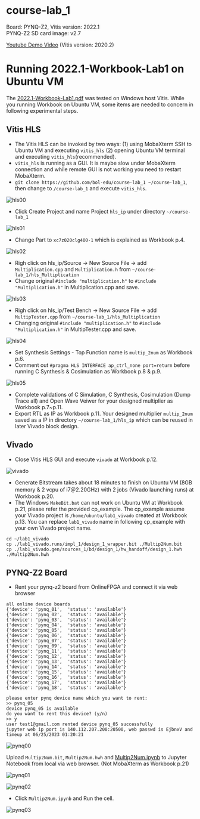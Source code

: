# course-lab_1
Board: PYNQ-Z2, Vitis version: 2022.1 <br />
PYNQ-Z2 SD card image: v2.7 

[Youtube Demo Video](https://youtu.be/bXwMO-fN6BM) (Vitis version: 2020.2)

# Running 2022.1-Workbook-Lab1 on Ubuntu VM
The [2022.1-Workbook-Lab1.pdf](https://github.com/bol-edu/course-lab_1/blob/2022.1/2022.1-Workbook-Lab1.pdf) was tested on Windows host Vitis. While you running Workbook on Ubuntu VM, some items are needed to concern in following experimental steps.

## Vitis HLS
* The Vitis HLS can be invoked by two ways: (1) using MobaXterm SSH to Ubuntu VM and executing `vitis_hls` (2) opening Ubuntu VM terminal and executing `vitis_hls`(recommended).
* `vitis_hls` is running as a GUI. It is maybe slow under MobaXterm connection and while remote GUI is not working you need to restart MobaXterm.
* `git clone https://github.com/bol-edu/course-lab_1 ~/course-lab_1`, then change to `/course-lab_1` and execute `vitis_hls`.

![hls00](https://github.com/bol-edu/course-lab_1/assets/98332019/48d7250d-43b9-4399-b6e2-46cd71f21a5c)
  
* Click Create Project and name Project `hls_ip` under directory `~/course-lab_1`

![hls01](https://github.com/bol-edu/course-lab_1/assets/98332019/7c3da69d-97b3-4c03-8e10-51b5a8f26aff)

* Change Part to `xc7z020clg400-1` which is explained as Workbook p.4.

![hls02](https://github.com/bol-edu/course-lab_1/assets/98332019/0441a8d3-9310-433f-a479-fa0d800af037)

* Righ click on hls_ip/Source -> New Source File -> add `Multiplication.cpp` and `Multiplication.h` from `~/course-lab_1/hls_Multiplication`
* Change original `#include "multiplication.h"` to `#include "Multiplication.h"` in Multiplication.cpp and save.
  
![hls03](https://github.com/bol-edu/course-lab_1/assets/98332019/7ea308ab-c812-4b0f-9e63-6475a6637562)

* Righ click on hls_ip/Test Bench -> New Source File -> add `MultipTester.cpp` from `~/course-lab_1/hls_Multiplication`
* Changing original `#include "multiplication.h"` to `#include "Multiplication.h"` in MultipTester.cpp and save.

![hls04](https://github.com/bol-edu/course-lab_1/assets/98332019/db39411c-9fdf-4bc8-a961-6306a60c1895)

* Set Synthesis Settings - Top Function name is `multip_2num` as Workbook p.6.
* Comment out `#pragma HLS INTERFACE ap_ctrl_none port=return` before running C Synthesis & Cosimulation as Workbook p.8 & p.9.

![hls05](https://github.com/bol-edu/course-lab_1/assets/98332019/177290ec-0bc1-4a69-bf7c-39d74d11b66a)

* Complete validations of C Simulation, C Synthesis, Cosimulation (Dump Trace all) and Open Wave Veiwer for your designed multiplier as Workbook p.7~p.11.
* Export RTL as IP as Workbook p.11. Your designed multiplier `multip_2num` saved as a IP in directory `~/course-lab_1/hls_ip` which can be reused in later Vivado block design.
  
## Vivado
* Close Vitis HLS GUI and execute `vivado` at Workbook p.12.

![vivado](https://github.com/bol-edu/course-lab_1/assets/98332019/8f639328-e9e2-492e-8988-6e2082878271)

* Generate Bitstream takes about 18 minutes to finish on Ubuntu VM (8GB memory & 2 vcpu of i7＠2.20GHz) with 2 jobs (Vivado launching runs) at Workbook p.20.
* The Windows `MakeBit.bat` can not work on Ubuntu VM at Workbook p.21, please refer the provided cp_example. The cp_example assume your Vivado project is `/home/ubuntu/lab1_vivado` created at Workbook p.13. You can replace `lab1_vivado` name in following cp_example with your own Vivado project name.
```console
cd ~/lab1_vivado
cp ./lab1_vivado.runs/impl_1/design_1_wrapper.bit ./Multip2Num.bit
cp ./lab1_vivado.gen/sources_1/bd/design_1/hw_handoff/design_1.hwh ./Multip2Num.hwh
```
## PYNQ-Z2 Board
* Rent your pynq-z2 board from OnlineFPGA and connect it via web browser
```
all online device boards
{'device': 'pynq_01',  'status': 'available'}
{'device': 'pynq_02',  'status': 'available'}
{'device': 'pynq_03',  'status': 'available'}
{'device': 'pynq_04',  'status': 'available'}
{'device': 'pynq_05',  'status': 'available'}
{'device': 'pynq_06',  'status': 'available'}
{'device': 'pynq_07',  'status': 'available'}
{'device': 'pynq_09',  'status': 'available'}
{'device': 'pynq_11',  'status': 'available'}
{'device': 'pynq_12',  'status': 'available'}
{'device': 'pynq_13',  'status': 'available'}
{'device': 'pynq_14',  'status': 'available'}
{'device': 'pynq_15',  'status': 'available'}
{'device': 'pynq_16',  'status': 'available'}
{'device': 'pynq_17',  'status': 'available'}
{'device': 'pynq_18',  'status': 'available'}

please enter pynq device name which you want to rent:
>> pynq_05
device pynq_05 is available
do you want to rent this device? (y/n)
>> y
user test1@gmail.com rented device pynq_05 successfully
jupyter web ip port is 140.112.207.200:20500, web passwd is EjbnxV and timeup at 06/25/2023 01:20:21

```
![pynq00](https://github.com/bol-edu/course-lab_1/assets/98332019/6d432bb8-759e-40ea-82fb-de039dd3a10c)

Upload `Multip2Num.bit`, `Multip2Num.hwh` and [Multip2Num.ipynb](https://github.com/bol-edu/course-lab_1/blob/2022.1/ipy_Multip2Num/Multip2Num.ipynb) to Jupyter Notebook from local via web browser. (Not MobaXterm as Workbook p.21)

![pynq01](https://github.com/bol-edu/course-lab_1/assets/98332019/0b23df28-f28d-45b6-af34-58c404089b3d)

![pynq02](https://github.com/bol-edu/course-lab_1/assets/98332019/b4981f5d-1f2d-459f-9236-b84130a43c6d)

* Click `Multip2Num.ipynb` and Run the cell.

![pynq03](https://github.com/bol-edu/course-lab_1/assets/98332019/ff06fc30-c7c5-4691-afb7-49690c5b22cd)


